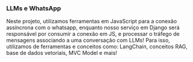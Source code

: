 ### LLMs e WhatsApp
Neste projeto, utilizamos ferramentas em JavaScript para a conexão assíncrona com o whatsapp, enquanto nosso serviço em Django será responsável por consumir a conexão em JS, e processar o tráfego de mensagens associando a uma conversação com LLMs!
Para isso, utilizamos de ferramentas e conceitos como: LangChain, conceitos RAG, base de dados vetoriais, MVC Model e mais!



